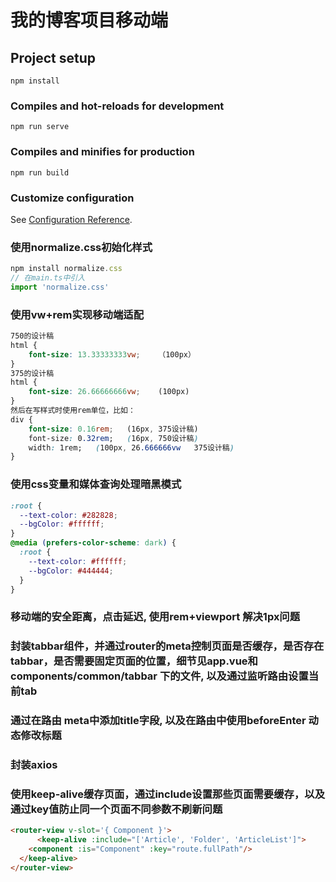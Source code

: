 # 我的博客项目移动端

## Project setup
```
npm install
```

### Compiles and hot-reloads for development
```
npm run serve
```

### Compiles and minifies for production
```
npm run build
```

### Customize configuration
See [Configuration Reference](https://cli.vuejs.org/config/).

### 使用normalize.css初始化样式
```js
npm install normalize.css
// 在main.ts中引入
import 'normalize.css'
```
### 使用vw+rem实现移动端适配
```css
750的设计稿  
html {
    font-size: 13.33333333vw;    （100px）
}
375的设计稿
html {
    font-size: 26.66666666vw;    (100px)
}
然后在写样式时使用rem单位，比如：
div {
    font-size: 0.16rem;   (16px, 375设计稿)
    font-size: 0.32rem;   (16px, 750设计稿)
    width: 1rem;   (100px, 26.666666vw   375设计稿)
}
```

### 使用css变量和媒体查询处理暗黑模式

```css
:root {
  --text-color: #282828;
  --bgColor: #ffffff;
}
@media (prefers-color-scheme: dark) {
  :root {
    --text-color: #ffffff;
    --bgColor: #444444;
  }
}
```

### 移动端的安全距离，点击延迟, 使用rem+viewport 解决1px问题


### 封装tabbar组件，并通过router的meta控制页面是否缓存，是否存在tabbar，是否需要固定页面的位置，细节见app.vue和components/common/tabbar 下的文件, 以及通过监听路由设置当前tab


### 通过在路由 meta中添加title字段, 以及在路由中使用beforeEnter 动态修改标题

### 封装axios

### 使用keep-alive缓存页面，通过include设置那些页面需要缓存，以及通过key值防止同一个页面不同参数不刷新问题
```HTML
<router-view v-slot='{ Component }'>
      <keep-alive :include="['Article', 'Folder', 'ArticleList']">
    <component :is="Component" :key="route.fullPath"/>
  </keep-alive>
</router-view>
```